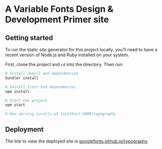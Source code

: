# A Variable Fonts Design & Development Primer site

## Getting started

To run the static site generator for this project locally, you’ll need to have a recent version of Node.js and Ruby installed on your system.

First, clone the project and `cd` into the directory. Then run:

```sh
# Install Jekyll and dependencies
bundler install

# Install front-end dependencies
npm install

# Start the project
npm start

# Now serving locally at localhost:4000/typography
```

## Deployment

The link to view the deployed site is [googlefonts.github.io/typography](https://googlefonts.github.io/typography).
